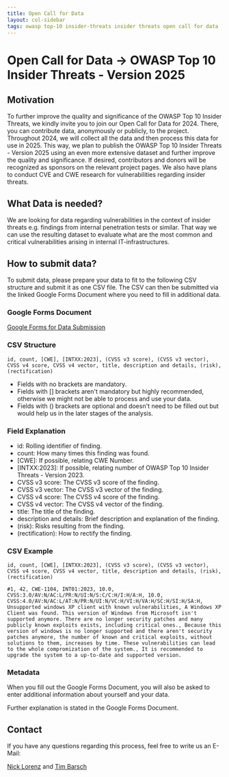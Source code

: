 ```yaml
---
title: Open Call for Data
layout: col-sidebar
tags: owasp top-10 insider-threats insider threats open call for data
---
```


# Open Call for Data -> OWASP Top 10 Insider Threats - Version 2025

## Motivation
To further improve the quality and significance of the OWASP Top 10 Insider Threats, we kindly invite you to join our Open Call for Data for 2024. There, you can contribute data, anonymously or publicly, to the project. Throughout 2024, we will collect all the data and then process this data for use in 2025. This way, we plan to publish the OWASP Top 10 Insider Threats - Version 2025 using an even more extensive dataset and further improve the quality and significance. If desired, contributors and donors will be recognized as sponsors on the relevant project pages. We also have plans to conduct CVE and CWE research for vulnerabilities regarding insider threats.

## What Data is needed?
We are looking for data regarding vulnerabilities in the context of insider threats e.g. findings from internal penetration tests or similar.
That way we can use the resulting dataset to evaluate what are the most common and critical vulnerabilities arising in internal IT-infrastructures.

## How to submit data?
To submit data, please prepare your data to fit to the following CSV structure and submit it as one CSV file.
The CSV can then be submitted via the linked Google Forms Document where you need to fill in additional data.

### Google Forms Document
[Google Forms for Data Submission](https://forms.gle/m4iTGL3baKZvzHAB7)

### CSV Structure

```text
id, count, [CWE], [INTXX:2023], (CVSS v3 score), (CVSS v3 vector), CVSS v4 score, CVSS v4 vector, title, description and details, (risk), (rectification) 
```

- Fields with no brackets are mandatory.
- Fields with [] brackets aren't mandatory but highly recommended, otherwise we might not be able to process and use your data.
- Fields with () brackets are optional and doesn't need to be filled out but would help us in the later stages of the analysis.

### Field Explanation

- id: Rolling identifier of finding.
- count: How many times this finding was found.
- \[CWE\]: If possible, relating CWE Number.
- \[INTXX:2023\]: If possible, relating number of OWASP Top 10 Insider Threats - Version 2023.
- CVSS v3 score: The CVSS v3 score of the finding.
- CVSS v3 vector: The CVSS v3 vector of the finding.
- CVSS v4 score: The CVSS v4 score of the finding.
- CVSS v4 vector: The CVSS v4 vector of the finding.
- title: The title of the finding.
- description and details: Brief description and explanation of the finding.
- (risk): Risks resulting from the finding.
- (rectification): How to rectify the finding.

### CSV Example

```text
id, count, [CWE], [INTXX:2023], (CVSS v3 score), (CVSS v3 vector), CVSS v4 score, CVSS v4 vector, title, description and details, (risk), (rectification) 

#1, 42, CWE-1104, INT01:2023, 10.0, CVSS:3.0/AV:N/AC:L/PR:N/UI:N/S:C/C:H/I:H/A:H, 10.0, CVSS:4.0/AV:N/AC:L/AT:N/PR:N/UI:N/VC:H/VI:H/VA:H/SC:H/SI:H/SA:H, Unsupported windows XP client with known vulnerabilities, A Windows XP Client was found. This version of Windows from Microsoft isn't supported anymore. There are no longer security patches and many publicly known exploits exists, including critical ones., Because this version of windows is no longer supported and there aren't security patches anymore, the number of known and critical exploits, without solutions to them, increases by time. These vulnerabilities can lead to the whole compromization of the system., It is recommended to upgrade the system to a up-to-date and supported version.
```

### Metadata

When you fill out the Google Forms Document, you will also be asked to enter additional information about yourself and your data.

Further explanation is stated in the Google Forms Document.

## Contact
If you have any questions regarding this process, feel free to write us an E-Mail:

[Nick Lorenz](mailto:nick.lorenz@owasp.org) and [Tim Barsch](mailto:tim.barsch@owasp.org)